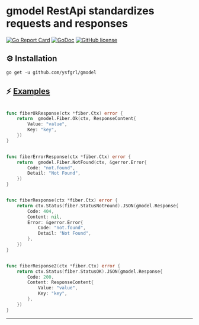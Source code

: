 
# gmodel RestApi standardizes requests and responses
[![Go Report Card](https://goreportcard.com/badge/github.com/ysfgrl/gmodel)](https://goreportcard.com/report/github.com/ysfgrl/gmodel)
[![GoDoc](https://godoc.org/github.com/ysfgrl/gmodel?status.svg)](https://godoc.org/github.com/ysfgrl/gmodel)
[![GitHub license](https://img.shields.io/badge/license-MIT-blue.svg)](https://github.com/ysfgrl/gmodel/blob/master/LICENSE)



## ⚙️ Installation

```
go get -u github.com/ysfgrl/gmodel
```


## ⚡️ [Examples](https://github.com/ysfgrl/gmodel/tree/master/examples)

```go

func fiberOkResponse(ctx *fiber.Ctx) error {
    return  gmodel.Fiber.Ok(ctx, ResponseContent{
        Value: "value",
        Key: "key",
    })
}


func fiberErrorResponse(ctx *fiber.Ctx) error {
    return  gmodel.Fiber.NotFound(ctx, &gerror.Error{
        Code: "not.found",
        Detail: "Not Found",
    })
}


func fiberResponse(ctx *fiber.Ctx) error {
    return ctx.Status(fiber.StatusNotFound).JSON(gmodel.Response{
        Code: 404,
        Content: nil,
        Error: &gerror.Error{
            Code: "not.found",
            Detail: "Not Found",
        },
    })
}


func fiberResponse2(ctx *fiber.Ctx) error {
    return ctx.Status(fiber.StatusOK).JSON(gmodel.Response{
        Code: 200,
        Content: ResponseContent{
            Value: "value",
            Key: "key",
        },
    })
}
```
---

